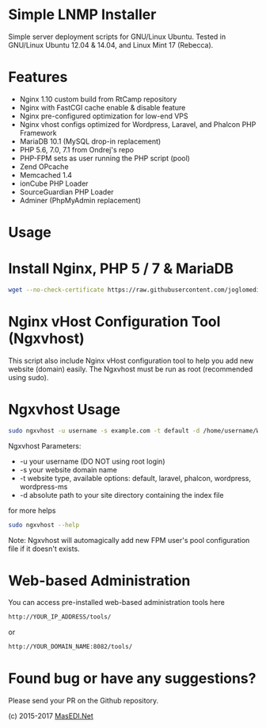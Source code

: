 Simple LNMP Installer
=====

Simple server deployment scripts for GNU/Linux Ubuntu. 
Tested in GNU/Linux Ubuntu 12.04 & 14.04, and Linux Mint 17 (Rebecca).

Features
=====
* Nginx 1.10 custom build from RtCamp repository
* Nginx with FastCGI cache enable & disable feature
* Nginx pre-configured optimization for low-end VPS
* Nginx vhost configs optimized for Wordpress, Laravel, and Phalcon PHP Framework
* MariaDB 10.1 (MySQL drop-in replacement)
* PHP 5.6, 7.0, 7.1 from Ondrej's repo
* PHP-FPM sets as user running the PHP script (pool)
* Zend OPcache
* Memcached 1.4
* ionCube PHP Loader
* SourceGuardian PHP Loader
* Adminer (PhpMyAdmin replacement)

Usage
=====

# Install Nginx, PHP 5 / 7 &amp; MariaDB

```bash
wget --no-check-certificate https://raw.githubusercontent.com/joglomedia/deploy/master/scripts/simpleLNMPinstaller.sh && chmod ugo+x simpleLNMPinstaller.sh && sudo ./simpleLNMPinstaller.sh
```

Nginx vHost Configuration Tool (Ngxvhost)
=====
This script also include Nginx vHost configuration tool to help you add new website (domain) easily. 
The Ngxvhost must be run as root (recommended using sudo).

# Ngxvhost Usage

```bash
sudo ngxvhost -u username -s example.com -t default -d /home/username/Webs/example.com
```
Ngxvhost Parameters:

* -u your username (DO NOT using root login)
* -s your website domain name
* -t website type, available options: default, laravel, phalcon, wordpress, wordpress-ms
* -d absolute path to your site directory containing the index file

for more helps
```bash
sudo ngxvhost --help
```

Note: Ngxvhost will automagically add new FPM user's pool configuration file if it doesn't exists.

Web-based Administration
=====
You can access pre-installed web-based administration tools here
```bash
http://YOUR_IP_ADDRESS/tools/
```
or
```bash
http://YOUR_DOMAIN_NAME:8082/tools/
```

Found bug or have any suggestions?
=====
Please send your PR on the Github repository.

(c) 2015-2017
<a href="http://masedi.net/">MasEDI.Net</a>

